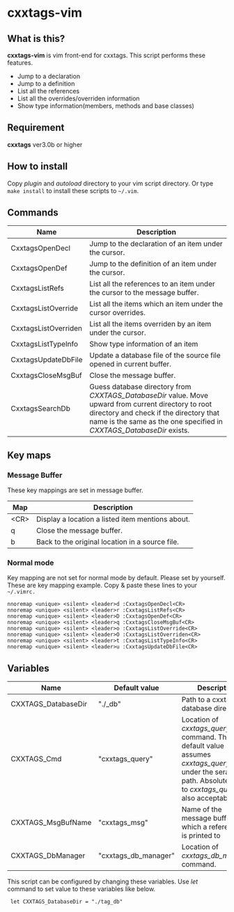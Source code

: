 cxxtags-vim
======

What is this?
------
**cxxtags-vim** is vim front-end for cxxtags. This script performs these features.

* Jump to a declaration
* Jump to a definition
* List all the references
* List all the overrides/overriden information
* Show type information(members, methods and base classes)

Requirement
------
**cxxtags** ver3.0b or higher

How to install
------
Copy *plugin* and *autoload* directory to your vim script directory.
Or type `make install` to install these scripts to `~/.vim`. 

Commands
------
|Name              | Description |
| ---------------- | ------------------- |
|CxxtagsOpenDecl   | Jump to the declaration of an item under the cursor.|
|CxxtagsOpenDef    | Jump to the definition of an item under the cursor.|
|CxxtagsListRefs   | List all the references to an item under the cursor to the message buffer.|
|CxxtagsListOverride  | List all the items which an item under the cursor overrides.|
|CxxtagsListOverriden | List all the items overriden by an item under the cursor.|
|CxxtagsListTypeInfo|Show type information of an item|
|CxxtagsUpdateDbFile|Update a database file of the source file opened in current buffer.|
|CxxtagsCloseMsgBuf| Close the message buffer. |
|CxxtagsSearchDb | Guess database directory from *CXXTAGS\_DatabaseDir* value. Move upward from current directory to root directory and check if the directory that name is the same as the one specified in *CXXTAGS\_DatabaseDir* exists. |

Key maps
------
### Message Buffer
These key mappings are set in message buffer.

| Map          | Description            |
| ------------ | ------------------ |
|\<CR\> | Display a location a listed item mentions about. |
|q | Close the message buffer. |
|b | Back to the original location in a source file. |

### Normal mode
Key mapping are not set for normal mode by default. Please set by yourself.
These are key mapping example. Copy & paste these lines to your `~/.vimrc.`

    nnoremap <unique> <silent> <leader>d :CxxtagsOpenDecl<CR>
    nnoremap <unique> <silent> <leader>r :CxxtagsListRefs<CR>
    nnoremap <unique> <silent> <leader>D :CxxtagsOpenDef<CR>
    nnoremap <unique> <silent> <leader>q :CxxtagsCloseMsgBuf<CR>
    nnoremap <unique> <silent> <leader>o :CxxtagsListOverride<CR>
    nnoremap <unique> <silent> <leader>O :CxxtagsListOverriden<CR>
    nnoremap <unique> <silent> <leader>t :CxxtagsListTypeInfo<CR>
    nnoremap <unique> <silent> <leader>u :CxxtagsUpdateDbFile<CR>

Variables
------

|Name                 | Default value     | Description |
| ------------------- | ----------------- | ----------- |
|CXXTAGS\_DatabaseDir  | "./\_db"            | Path to a cxxtags database directory. |
|CXXTAGS\_Cmd          | "cxxtags\_query"   | Location of *cxxtags\_query* command. This default value assumes *cxxtags\_query* to be under the serach path. Absolute path to *cxxtags\_query* is also acceptable.|
|CXXTAGS\_MsgBufName   | "cxxtags\_msg"     | Name of the message buffer which a reference list is printed to|
|CXXTAGS\_DbManager    | "cxxtags\_db\_manager" | Location of *cxxtags\_db\_manager* command. |

This script can be configured by changing these variables. Use *let* command to set value to these variables like below.

     let CXXTAGS_DatabaseDir = "./tag_db"

